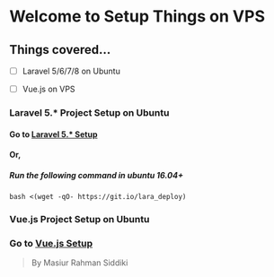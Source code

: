 # Welcome to Setup Things on VPS
## Things covered... 

 - [ ] Laravel 5/6/7/8 on Ubuntu
 - [ ] Vue.js on VPS


### Laravel 5.* Project Setup on Ubuntu
#### Go to [Laravel 5.* Setup](https://masiur.github.io/vps/laravel/5)

#### Or,

##### Run the following command in ubuntu 16.04+
`bash <(wget -qO- https://git.io/lara_deploy) `


### Vue.js Project Setup on Ubuntu
### Go to [Vue.js Setup](https://masiur.github.io/vps/vue/)











> By
> Masiur Rahman Siddiki
